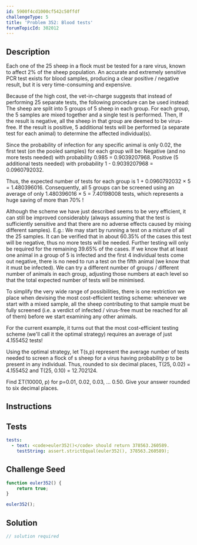 ```yaml
---
id: 5900f4cd1000cf542c50ffdf
challengeType: 5
title: 'Problem 352: Blood tests'
forumTopicId: 302012
---
```


## Description
<section id='description'>
Each one of the 25 sheep in a flock must be tested for a rare virus, known to affect 2% of the sheep population.
An accurate and extremely sensitive PCR test exists for blood samples, producing a clear positive / negative result, but it is very time-consuming and expensive.



Because of the high cost, the vet-in-charge suggests that instead of performing 25 separate tests, the following procedure can be used instead:
The sheep are split into 5 groups of 5 sheep in each group.
For each group, the 5 samples are mixed together and a single test is performed. Then,
If the result is negative, all the sheep in that group are deemed to be virus-free.
If the result is positive, 5 additional tests will be performed (a separate test for each animal) to determine the affected individual(s).

Since the probability of infection for any specific animal is only 0.02, the first test (on the pooled samples) for each group will be:
Negative (and no more tests needed) with probability 0.985 = 0.9039207968.
Positive (5 additional tests needed) with probability 1 - 0.9039207968 = 0.0960792032.

Thus, the expected number of tests for each group is 1 + 0.0960792032 × 5 = 1.480396016.
Consequently, all 5 groups can be screened using an average of only 1.480396016 × 5 = 7.40198008 tests, which represents a huge saving of more than 70% !



Although the scheme we have just described seems to be very efficient, it can still be improved considerably (always assuming that the test is sufficiently sensitive and that there are no adverse effects caused by mixing different samples). E.g.:
We may start by running a test on a mixture of all the 25 samples. It can be verified that in about 60.35% of the cases this test will be negative, thus no more tests will be needed. Further testing will only be required for the remaining 39.65% of the cases.
If we know that at least one animal in a group of 5 is infected and the first 4 individual tests come out negative, there is no need to run a test on the fifth animal (we know that it must be infected).
We can try a different number of groups / different number of animals in each group, adjusting those numbers at each level so that the total expected number of tests will be minimised.

To simplify the very wide range of possibilities, there is one restriction we place when devising the most cost-efficient testing scheme: whenever we start with a mixed sample, all the sheep contributing to that sample must be fully screened (i.e. a verdict of infected / virus-free must be reached for all of them) before we start examining any other animals.

For the current example, it turns out that the most cost-efficient testing scheme (we'll call it the optimal strategy) requires an average of just 4.155452 tests!



Using the optimal strategy, let T(s,p) represent the average number of tests needed to screen a flock of s sheep for a virus having probability p to be present in any individual.
Thus, rounded to six decimal places, T(25, 0.02) = 4.155452 and T(25, 0.10) = 12.702124.



Find ΣT(10000, p) for p=0.01, 0.02, 0.03, ... 0.50.
Give your answer rounded to six decimal places.
</section>

## Instructions
<section id='instructions'>

</section>

## Tests
<section id='tests'>

```yml
tests:
  - text: <code>euler352()</code> should return 378563.260589.
    testString: assert.strictEqual(euler352(), 378563.260589);

```

</section>

## Challenge Seed
<section id='challengeSeed'>

<div id='js-seed'>

```js
function euler352() {
    return true;
}

euler352();
```

</div>



</section>

## Solution
<section id='solution'>

```js
// solution required
```

</section>
